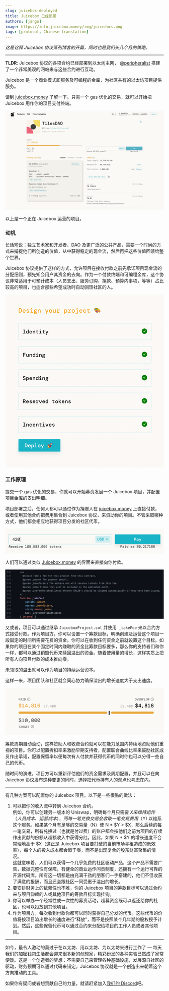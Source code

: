 ```yaml
---
slug: juicebox-deployed
title: Juicebox 已经部署
authors: [jango]
image: https://info.juicebox.money/img/juicedocs.png
tags: [protocol, Chinese translation]
---
```




*这是诠释 Juicebox 协议系列博客的开篇，同时也是我们头几个月的策略。*

---

**TLDR**: Juicebox 协议的各项合约已经部署到以太坊主网， [@peripheralist](https://twitter.com/peripheralist) 搭建了一个非常美观的网站来与这些合约进行互动。

Juicebox 是一个商业模式即服务及可编程的金库，为社区共有的以太坊项目提供服务。

请到 [juicebox.money](http://juicebox.money/) 了解一下。只需一个 gas 优化的交易，就可以开始把 Juicebox 用作你的项目支付终端。

![img](image-1-00cbe61f0580484ee3ccd027db901aac.png)

以上是一个正在 Juicebox 运营的项目。



### 动机

长话短说：独立艺术家和开发者、DAO 及更广泛的公共产品，需要一个时尚的方式来捕捉他们所创造的价值，从中获得稳定的现金流，然后再把这些价值回馈给整个世界。

Juicebox 协议提供了这样的方式，允许项目在接收付款之前先承诺项目现金流的分配细则，预先知会用户其资金的去向。作为一个付款终端和可编程金库，这个协议非常适用于可预计成本（人员支出、服务订购、捐款、预算内事项，等等）占比较高的项目，也适合那些希望成功时自动回馈社区的人。

![img](Screen-Shot-2021-07-13-at-12.00.04-PM-bcb80e96e9feb8e7850f8b6c664bb61f.png)



### 工作原理

提交一个 gas 优化的交易，你就可以开始募资发展一个 Juicebox 项目，并配置项目金库的支出明细。

项目部署之后，任何人都可以通过作为捐赠人在 [juicebox.money](http://juicebox.money/) 上直接付款，或者使用其他合约把费用集合到 Juicebox 协议，来资助你的项目。不管采取哪种方式，他们都会相应地获得项目分发的社区代币。

![img](Screen-Shot-2021-07-13-at-4.03.07-PM-edc6095bc9b1adb8d720bd349ad46451.png)

人们可以通过类似 [Juicebox.money](http://juicebox.money/) 的界面来直接向你付款。

![img](Screen-Shot-2021-07-13-at-1.24.21-PM-7ed933806dc1d76c1f75630c1e0d77aa.png)

又或者，项目可以通过继承  `JuiceboxProject.sol` 并使用` _takeFee` 来以合约方式接受付款。作为项目方，你可以设置一个筹款目标，明确创建及运营这个项目一段固定的时间所需要花费的资金。你可以在收到任何资金之前就设置这个目标。如果你的项目在某个固定时间内赚取的资金比筹款目标要多，那么你的支持者们和你一样，都可以通过销毁代币来赎回溢出的资金。随着使用量的增长，这样实质上把所有人向项目付款的成本推向零。

未领取的溢出就可以作为项目的持续运营资本。

这样一来，项目团队和社区就会同心协力确保溢出的增长速度大于支出速度。

![img](image-2-1b63811fa9e5d3f119fd4244860ea016.png)

筹款周期自动滚动，这样赞助人和收费合约就可以在能力范围内持续地资助他们重视的项目。你可以配置折扣率来激励早期支持者，配置联合曲线比率来鼓励社区成员作出承诺，配置保留率以便每次有人付款并获得代币的同时你也可以分得一些自己的代币。

随时间的演进，项目方可以重新评估他们的资金需求及周期配置，并且可以在向 Juicebox 协议发布这种变更的同时，选择把代币持有人的观点也考虑在内。


---


有几种方案可以配置你的 Juicebox 项目。以下是一些很酷的做法：

1. 可以把你的收入流中转到 Juicebox 合约。   
    例如，你可以创建另一版本的 Uniswap，明确每个月只需要 $X 来维持运作（人员成本、运营成本），而每一笔兑换交易会收取一笔交易费用（$Y) 以维系这个服务。如果某个月有足够的交易量（N）使 N * $Y > $X，那么后续的每一笔交易，所有兑换过（也就是付过费）的账户都会按他们之前为项目的存续作出贡献的份额从超额收入中获得分红。因此，如果 N * $Y 的增长速度不合常理地高于 $X（这正是 Juicebox 项目要打破的当前市场寻租造成的低效率），每个人的投入成本都会趋于零，而不是出现复合的股东财富聚集的情况。       
    ​这就意味着，人们可以获得一个几乎免费的社区驱动产品，这个产品不需要广告，数据完整性有保障，有健全的商业运作问责制度，还拥有一个运行可靠的开源代码库。所有这一切都是由充满干劲的朋客们一手搭建的，他们不但收获了满意的报酬，而且还会跟社区一同受惠于溢出的增长。          
2. 要安排财务上的依赖性也不难，你的 Juicebox 项目的筹款目标可以通过合约来与项目仰赖的人或其他项目的筹款目标实现挂钩。     
3. 你可以举办一个经常性或一次性的募资活动，超募资金既可以返还给你的社区，也可以投放到其他项目。      
4. 作为项目方，每次收到付款你都可以同时获得自己分发的代币。这些代币的价值将按项目溢出增长的速度进行“释放”，而不是按照某个几年期的股权授予计划。然后，这些保留代币可以通过合约来分配给项目的工作人员或者其他项目。      

   

---



如今，最令人激动的莫过于在以太坊、用以太坊、为以太坊来进行工作了 — 每天我们的加密钱包生活都会迎来很多新的创想家，精彩纷呈的各种实验已然成了家常便饭。这是一个创造者的梦想：不需要自己来管理各种基础设施，发展源自社区的驱动，财务预期可以通过代码来锚定。Juicebox 协议就是一个创造出来朝着这个方向推动的工具。

如果你有疑问或者想贡献自己的力量，就请赶紧加入[我们的 Discord](https://discord.gg/6jXrJSyDFf)吧。






























